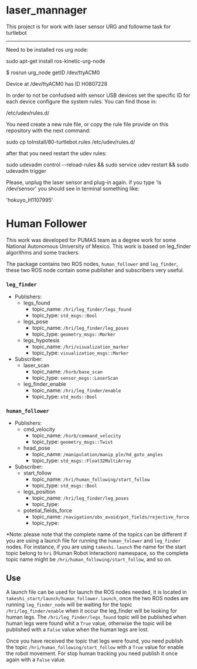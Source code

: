 # laser_mannager

This project is for work with laser sensor URG and followme task for turtlebot

-------------------------------

Need to be installed ros urg node:

sudo apt-get install ros-kinetic-urg-node

$ rosrun urg_node getID /dev/ttyACM0

Device at /dev/ttyACM0 has ID H0807228

In order to not be confudsed with sensor USB devices set the specific ID for each device configure the system rules. You can find those in:

/etc/udev/rules.d/

You need create a new rule file, or copy the rule file provide on this repository with the next command:

sudo cp toInstall/80-turtlebot.rules /etc/udev/rules.d/


after that you need restart the udev rules:

sudo udevadm control --reload-rules && sudo service udev restart && sudo udevadm trigger


Please, unplug the laser sensor and plug-in again. if you type 'ls /dev/sensor' you should see in terminal something like:

'hokuyo_H1107995'




# Human Follower

This work was developed for PUMAS team as a degree work for some National Autonomous University of Mexico. This work is based on leg_finder algorithms and some trackers.

The package contains two ROS nodes, `human_follower` and `leg_finder`, these two ROS node contain some publisher and subscribers very useful.  

### `leg_finder`
 - Publishers:
	 - legs_found
		 - topic_name: `/hri/leg_finder/legs_found`
		 - topic_type: `std_msgs::Bool`
	 - legs_pose
		 - topic_name:  `/hri/leg_finder/leg_poses`
		 - topic_type:  `geometry_msgs::Marker`
	 - legs_hypotesis
		 - topic_name: `/hri/visualization_marker`
		 - topic_type:  `visualization_msgs::Marker`
 - Subscriber:
	 - laser_scan
		 - topic_name:  `/hsrb/base_scan`
		 - topic_type:   `sensor_msgs::LaserScan`
	 - leg_finder_enable
		 - topic_name: `/hri/leg_finder/enable`
		 - topic_type: `std_msds::Bool`


### `human_follower`
 - Publishers:
	 - cmd_velocity
		 - topic_name: `/hsrb/command_velocity`
		 - topic_type: `geometry_msgs::Twist`
	 - head_pose
		 - topic_name: `/manipulation/manip_pln/hd_goto_angles`
		 - topic_type:  `std_msgs::Float32MultiArray`
 - Subscriber:
	 - start_follow 
		 - topic_name: `/hri/human_following/start_follow`
		 - topic_type:  `std_msgs::Bool`
	 - legs_position
		 - topic_name: `/hri/leg_finder/leg_poses`
		 - topic_type: 
	 - potetial_fields_force
		 - topic_name: `/navigation/obs_avoid/pot_fields/rejective_force`
		 - topic_type:

*Note: please note that the complete name of the topics can be different if you are using a launch file for running the `human_folower` and `leg_finder` nodes. For instance, if you are using `takeshi.launch` the name for the start topic belong to `hri` (Human Robot Interaction) namespace, so the complete topic name might be  `/hri/human_following/start_follow`, and so on.



## Use
A launch file can be used for launch the ROS nodes needed, it is located in `takeshi_start/launch/human_follower.launch`, once the two ROS nodes are running `leg_finder_node` will be waiting for the topic `/hri/leg_finder/enable` when it occur  the leg_finder will be looking for human legs. The `/hri/leg_finder/legs_found` topic will be published when human legs were found whit a `True` value, otherwise the topic will be published with a `False` value when the human legs are lost.

Once you have received the topic that legs were found, you need publish the topic `/hri/human_following/start_follow` with a `True` value for enable the robot movement. For stop human tracking you need publish it once again with a `False` value.
